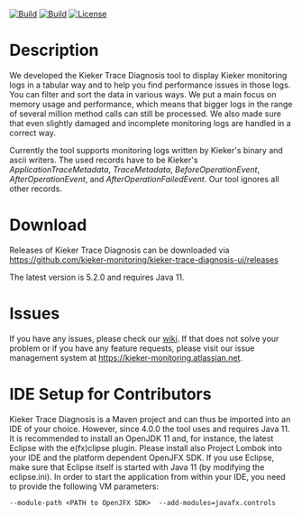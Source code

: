 [![Build](https://github.com/kieker-monitoring/kieker-trace-diagnosis-ui/actions/workflows/build-on-push.yml/badge.svg)](https://github.com/kieker-monitoring/kieker-trace-diagnosis-ui/actions/workflows/build-on-push.yml)
[![Build](https://github.com/kieker-monitoring/kieker-trace-diagnosis-ui/actions/workflows/build-with-ui-tests-on-push.yml/badge.svg)](https://github.com/kieker-monitoring/kieker-trace-diagnosis-ui/actions/workflows/build-with-ui-tests-on-push.yml)
[![License](https://img.shields.io/badge/License-Apache%202.0-blue.svg)](https://opensource.org/licenses/Apache-2.0)

# Description

We developed the Kieker Trace Diagnosis tool to display Kieker monitoring logs in a tabular way and to help you find performance issues in those logs. You can filter and sort the data in various ways. We put a main focus on memory usage and performance, which means that bigger logs in the range of several million method calls can still be processed. We also made sure that even slightly damaged and incomplete monitoring logs are handled in a correct way.

Currently the tool supports monitoring logs written by Kieker's binary and ascii writers. The used records have to be Kieker's <i>ApplicationTraceMetadata</i>, <i>TraceMetadata</i>, <i>BeforeOperationEvent</i>, <i>AfterOperationEvent</i>, and <i>AfterOperationFailedEvent</i>. Our tool ignores all other records.

# Download

Releases of Kieker Trace Diagnosis can be downloaded via
https://github.com/kieker-monitoring/kieker-trace-diagnosis-ui/releases

The latest version is 5.2.0 and requires Java 11. 

# Issues

If you have any issues, please check our [wiki](https://github.com/kieker-monitoring/kieker-trace-diagnosis-ui/wiki). If that does not solve your problem or if you have any feature requests, please visit our issue management system at https://kieker-monitoring.atlassian.net.

# IDE Setup for Contributors

Kieker Trace Diagnosis is a Maven project and can thus be imported into an IDE of your choice. However, since 4.0.0 the tool uses and requires Java 11. It is recommended to install an OpenJDK 11 and, for instance, the latest Eclipse with the e(fx)clipse plugin. Please install also Project Lombok into your IDE and the platform dependent OpenJFX SDK. If you use Eclipse, make sure that Eclipse itself is started with Java 11 (by modifying the eclipse.ini). In order to start the application from within your IDE, you need to provide the following VM parameters: 
```
--module-path <PATH to OpenJFX SDK>  --add-modules=javafx.controls
```
